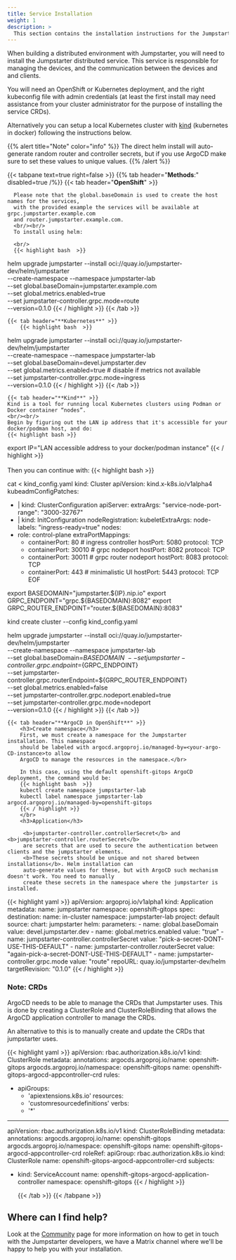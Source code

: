 ```yaml
---
title: Service Installation
weight: 1
description: >
  This section contains the installation instructions for the Jumpstarter distributed service.
---
```


When building a distributed environment with Jumpstarter, you will need to install the Jumpstarter distributed service. This service is responsible for managing the devices, and the communication between the devices and and clients.

You will need an OpenShift or Kubernetes deployment, and the right kubeconfig file with admin
 credentials (at least the first install may need assistance from your cluster administrator
 for the purpose of installing the service CRDs).

Alternatively you can setup a local Kubernetes cluster with [kind](https://kind.sigs.k8s.io/) (kubernetes in docker) following the instructions below.

{{% alert title="Note" color="info" %}}
The direct helm install will auto-generate random router and controller secrets, but if you use ArgoCD make sure to set these values to unique values.
{{% /alert %}}


{{< tabpane text=true right=false >}}
    {{% tab header="**Methods**:" disabled=true /%}}
    {{< tab header="**OpenShift**" >}}

      Please note that the global.baseDomain is used to create the host names for the services,
      with the provided example the services will be available at grpc.jumpstarter.example.com
      and router.jumpstarter.example.com.
      <br/><br/>
      To install using helm:

      <br/>
      {{< highlight bash  >}}
  helm upgrade jumpstarter --install oci://quay.io/jumpstarter-dev/helm/jumpstarter \
              --create-namespace --namespace jumpstarter-lab \
              --set global.baseDomain=jumpstarter.example.com \
              --set global.metrics.enabled=true \
              --set jumpstarter-controller.grpc.mode=route \
              --version=0.1.0
      {{< / highlight >}}
    {{< /tab >}}

    {{< tab header="**Kubernetes**" >}}
        {{< highlight bash  >}}
helm upgrade jumpstarter --install oci://quay.io/jumpstarter-dev/helm/jumpstarter \
            --create-namespace --namespace jumpstarter-lab \
            --set global.baseDomain=devel.jumpstarter.dev \
            --set global.metrics.enabled=true # disable if metrics not available \
            --set jumpstarter-controller.grpc.mode=ingress \
            --version=0.1.0
        {{< / highlight >}}
    {{< /tab >}}

    {{< tab header="**Kind**" >}}
    Kind is a tool for running local Kubernetes clusters using Podman or Docker container “nodes”.
    <br/><br/>
    Begin by figuring out the LAN ip address that it's accessible for your docker/podman host, and do:
    {{< highlight bash >}}
export IP="LAN accessible address to your docker/podman instance"
    {{< / highlight >}}
    <br/><br/>
    Then you can continue with:
    {{< highlight bash  >}}

cat <<EOF > kind_config.yaml
kind: Cluster
apiVersion: kind.x-k8s.io/v1alpha4
kubeadmConfigPatches:
- |
  kind: ClusterConfiguration
  apiServer:
    extraArgs:
      "service-node-port-range": "3000-32767"
- |
  kind: InitConfiguration
  nodeRegistration:
    kubeletExtraArgs:
      node-labels: "ingress-ready=true"
nodes:
- role: control-plane
  extraPortMappings:
  - containerPort: 80 # ingress controller
    hostPort: 5080
    protocol: TCP
  - containerPort: 30010 # grpc nodeport
    hostPort: 8082
    protocol: TCP
  - containerPort: 30011 # grpc router nodeport
    hostPort: 8083
    protocol: TCP
  - containerPort: 443 # minimalistic UI
    hostPort: 5443
    protocol: TCP
EOF

export BASEDOMAIN="jumpstarter.${IP}.nip.io"
export GRPC_ENDPOINT="grpc.${BASEDOMAIN}:8082"
export GRPC_ROUTER_ENDPOINT="router.${BASEDOMAIN}:8083"

kind create cluster  --config kind_config.yaml

helm upgrade jumpstarter --install oci://quay.io/jumpstarter-dev/helm/jumpstarter \
            --create-namespace --namespace jumpstarter-lab \
            --set global.baseDomain=${BASEDOMAIN} \
            --set jumpstarter-controller.grpc.endpoint=${GRPC_ENDPOINT} \
            --set jumpstarter-controller.grpc.routerEndpoint=${GRPC_ROUTER_ENDPOINT} \
            --set global.metrics.enabled=false \
            --set jumpstarter-controller.grpc.nodeport.enabled=true \
            --set jumpstarter-controller.grpc.mode=nodeport \
            --version=0.1.0
        {{< / highlight >}}
    {{< /tab >}}

    {{< tab header="**ArgoCD in OpenShift**" >}}
        <h3>Create namespace</h3>
        First, we must create a namespace for the Jumpstarter installation. This namespace
        should be labeled with argocd.argoproj.io/managed-by=<your-argo-CD-instance>to allow
        ArgoCD to manage the resources in the namespace.</br>

        In this case, using the default openshift-gitops ArgoCD deployment, the command would be:
        {{< highlight bash  >}}
        kubectl create namespace jumpstarter-lab
        kubectl label namespace jumpstarter-lab argocd.argoproj.io/managed-by=openshift-gitops
        {{< / highlight >}}
        </br>
        <h3>Application</h3>

         <b>jumpstarter-controller.controllerSecret</b> and <b>jumpstarter-controller.routerSecret</b>
         are secrets that are used to secure the authentication between clients and the jumpstarter elements.
         <b>These secrets should be unique and not shared between installations</b>. Helm installation can
         auto-generate values for these, but with ArgoCD such mechanism doesn't work. You need to manually
         create these secrets in the namespace where the jumpstarter is installed.

{{< highlight yaml >}}
apiVersion: argoproj.io/v1alpha1
kind: Application
metadata:
  name: jumpstarter
  namespace: openshift-gitops
spec:
  destination:
    name: in-cluster
    namespace: jumpstarter-lab
  project: default
  source:
    chart: jumpstarter
    helm:
      parameters:
      - name: global.baseDomain
        value: devel.jumpstarter.dev
      - name: global.metrics.enabled
        value: "true"
      - name: jumpstarter-controller.controllerSecret
        value: "pick-a-secret-DONT-USE-THIS-DEFAULT"
      - name: jumpstarter-controller.routerSecret
        value: "again-pick-a-secret-DONT-USE-THIS-DEFAULT"
      - name: jumpstarter-controller.grpc.mode
        value: "route"
    repoURL: quay.io/jumpstarter-dev/helm
    targetRevision: "0.1.0"
{{< / highlight >}}

<h3>Note: CRDs</h3>
ArgoCD needs to be able to manage the CRDs that Jumpstarter uses. This is done by creating a ClusterRole and ClusterRoleBinding that allows the ArgoCD application controller to manage the CRDs.

An alternative to this is to manually create and update the CRDs
that jumpstarter uses.

{{< highlight yaml  >}}
apiVersion: rbac.authorization.k8s.io/v1
kind: ClusterRole
metadata:
  annotations:
    argocds.argoproj.io/name: openshift-gitops
    argocds.argoproj.io/namespace: openshift-gitops
  name: openshift-gitops-argocd-appcontroller-crd
rules:
- apiGroups:
  - 'apiextensions.k8s.io'
  resources:
  - 'customresourcedefinitions'
  verbs:
  - '*'
---
apiVersion: rbac.authorization.k8s.io/v1
kind: ClusterRoleBinding
metadata:
  annotations:
    argocds.argoproj.io/name: openshift-gitops
    argocds.argoproj.io/namespace: openshift-gitops
  name: openshift-gitops-argocd-appcontroller-crd
roleRef:
  apiGroup: rbac.authorization.k8s.io
  kind: ClusterRole
  name: openshift-gitops-argocd-appcontroller-crd
subjects:
- kind: ServiceAccount
  name: openshift-gitops-argocd-application-controller
  namespace: openshift-gitops
{{< / highlight >}}

    {{< /tab >}}
{{< /tabpane >}}

## Where can I find help?

Look at the [Community](/community/) page for more information on how to get in touch with the Jumpstarter developers,
we have a Matrix channel where we'll be happy to help you with your installation.